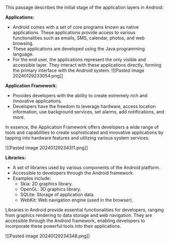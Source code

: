 This passage describes the initial stage of the application layers in Android:

**Applications:**
- Android comes with a set of core programs known as native applications. These applications provide access to various functionalities such as emails, SMS, calendar, photos, and web browsing.
- These applications are developed using the Java programming language.
- For the end user, the applications represent the only visible and accessible layer. They interact with these applications directly, forming the primary interface with the Android system.
![[Pasted image 20240129233054.png]]


**Application Framework:**
- Provides developers with the ability to create extremely rich and innovative applications.
- Developers have the freedom to leverage hardware, access location information, use background services, set alarms, add notifications, and more.

In essence, the Application Framework offers developers a wide range of tools and capabilities to create sophisticated and innovative applications by tapping into hardware features and utilizing various system services.


![[Pasted image 20240129234311.png]]


**Libraries:**
- A set of libraries used by various components of the Android platform.
- Accessible to developers through the Android framework.
- Examples include:
  - Skia: 2D graphics library.
  - OpenGL: 3D graphics library.
  - SQLite: Storage of application data.
  - WebKit: Web navigation engine (used in the browser).

Libraries in Android provide essential functionalities for developers, ranging from graphics rendering to data storage and web navigation. They are accessible through the Android framework, enabling developers to incorporate these powerful tools into their applications.

![[Pasted image 20240129234348.png]]
